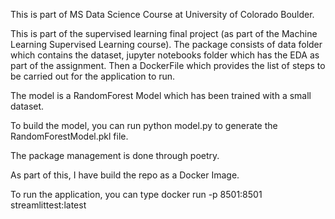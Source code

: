 This is part of MS Data Science Course at University of Colorado Boulder.

This is part of the supervised learning final project (as part of the Machine Learning Supervised Learning course). The package consists of data folder which contains the dataset, jupyter notebooks folder which has the EDA as part of the assignment. Then a DockerFile which provides the list of steps to be carried out for the application to run. 

The model is a RandomForest Model which has been trained with a small dataset. 

To build the model, you can run python model.py to generate the RandomForestModel.pkl file. 

The package management is done through poetry. 

As part of this, I have build the repo as a Docker Image. 

To run the application, you can type docker run -p 8501:8501 streamlittest:latest
